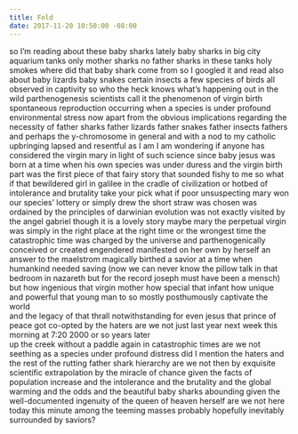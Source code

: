 ```yaml
---
title: Fold
date: 2017-11-20 10:50:00 -08:00
---
```


so I’m reading about these baby sharks lately
baby sharks in big city aquarium tanks    only mother sharks        no father sharks in these tanks
holy smokes where did that baby shark come from    so I googled it and read also about
baby lizards baby snakes certain insects a few species of birds 
all observed in captivity         so who the heck knows what’s happening out in the wild
parthenogenesis    scientists call it 
the phenomenon of virgin birth       spontaneous reproduction     occurring   when a species is 
under profound environmental stress
now apart from the obvious implications regarding the necessity of father sharks
father lizards father snakes father insects fathers    and perhaps the y-chromosome in general 
and with a nod to my catholic upbringing       lapsed and resentful as I am
I am wondering if anyone has considered the virgin mary in light of such science 
since baby jesus was born at a time when his own species was under duress
and the virgin birth part     was the first piece of that fairy story    that sounded fishy to me so 
what if 
that bewildered girl in galilee in the cradle of civilization or hotbed of 
intolerance and brutality     take your pick          what if poor unsuspecting mary
won our species’ lottery    or simply drew the short straw         was chosen was 
ordained by the principles of        darwinian evolution
was not exactly    visited      by the 
angel gabriel though it is a lovely story 
maybe mary the perpetual virgin was simply in the right place 
at the right time or the wrongest time the catastrophic time
was charged by the universe and
parthenogenically conceived   or created   engendered    manifested        on her own
by herself        an answer to the maelstrom
magically birthed a savior at a time when humankind needed saving
(now we can never know the pillow talk in that bedroom in nazareth     but for the record   joseph 
must have been a mensch)
but how ingenious that virgin mother how special that infant how unique and powerful that young man 
to so     mostly posthumously       captivate the world      
and the legacy of that thrall notwithstanding
for even jesus      that prince of peace     got co-opted by the haters
    are we     not     just last year next week this morning at 7:20     2000 or so years later          
up the creek without a paddle     again       in catastrophic times
are we not seething as a species under profound distress   did I mention the haters
 and the rest of the         rutting    father shark  hierarchy
are we not       then        by exquisite scientific extrapolation    by the miracle of chance
given the facts of population increase        and the intolerance and the brutality
and the global warming and the odds and the beautiful baby sharks abounding
given the well-documented ingenuity           of the queen of heaven herself
are we not here today    this minute    among the teeming masses
probably                        hopefully              inevitably
surrounded by saviors?
